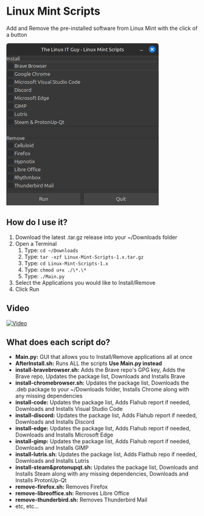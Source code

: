 # Linux Mint Scripts
Add and Remove the pre-installed software from Linux Mint with the click of a button

![](<Screenshot/Screenshot.png>)

## How do I use it?
1. Download the latest .tar.gz release into your ~/Downloads folder
2. Open a Terminal
    1. Type: `cd ~/Downloads`
    2. Type: `tar -xzf Linux-Mint-Scripts-1.x.tar.gz`
    3. Type: `cd Linux-Mint-Scripts-1.x`
    4. Type: `chmod u+x ./\*.\*`
    5. Type: `./Main.py`
3. Select the Applications you would like to Install/Remove
4. Click Run

## Video
[![Video](https://img.youtube.com/vi/2uZ2nKqSUyE/maxresdefault.jpg)](https://youtu.be/2uZ2nKqSUyE?si=s5R-kx7815zsqOnR&t=697)

## What does each script do?
- **Main.py:** GUI that allows you to Install/Remove applications all at once
-  **AfterInstall.sh:** Runs ALL the scripts **Use Main.py instead**
-  **install-bravebrowser.sh:** Adds the Brave repo's GPG key, Adds the Brave repo, Updates the package list, Downloads and Installs Brave
-  **install-chromebrowser.sh:** Updates the package list, Downloads the .deb package to your ~/Downloads folder, Installs Chrome along with any missing dependencies
-  **install-code:** Updates the package list, Adds Flahub report if needed, Downloads and Installs Visual Studio Code
-  **install-discord:** Updates the package list, Adds Flahub report if needed, Downloads and Installs Discord
-  **install-edge:** Updates the package list, Adds Flahub report if needed, Downloads and Installs Microsoft Edge
-  **install-gimp:** Updates the package list, Adds Flahub report if needed, Downloads and Installs GIMP
-  **install-lutris.sh:** Updates the package list, Adds Flathub repo if needed, Downloads and Installs Lutris
-  **install-steam&protonupqt.sh:** Updates the package list, Downloads and Installs Steam along with any missing dependencies, Downloads and Installs ProtonUp-Qt
-  **remove-firefox.sh:** Removes Firefox
-  **remove-libreoffice.sh:** Removes Libre Office
-  **remove-thunderbird.sh:** Removes Thunderbird Mail
-  etc, etc...
